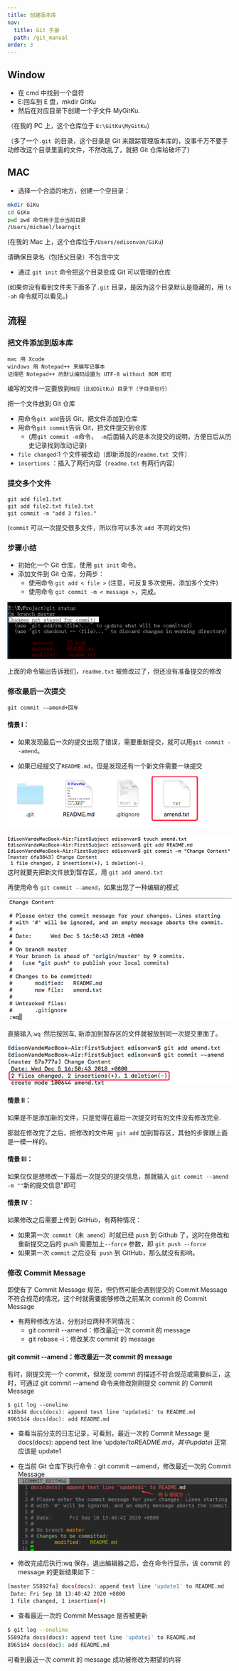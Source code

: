 ```yaml
---
title: 创建版本库
nav:
  title: Git 手册
  path: /git_manual
order: 3
---
```


## Window

- 在 cmd 中找到一个盘符
- E:回车到 E 盘，mkdir GitKu
- 然后在对应目录下创建一个子文件 MyGitKu.

（在我的 PC 上，这个仓库位于 `E:\GitKu\MyGitKu`）

（多了一个`.git `的目录，这个目录是 Git 来跟踪管理版本库的，没事千万不要手动修改这个目录里面的文件，不然改乱了，就把 Git 仓库给破坏了)

## MAC

- 选择一个合适的地方，创建一个空目录：

```bash
mkdir GiKu
cd GiKu
pwd pwd 命令用于显示当前目录
/Users/michael/learngit
```

(在我的 Mac 上，这个仓库位于`/Users/edisonvan/GiKu`)

请确保目录名（包括父目录）不包含中文

- 通过 `git init` 命令把这个目录变成 Git 可以管理的仓库

(如果你没有看到文件夹下面多了`.git` 目录，是因为这个目录默认是隐藏的，用 `ls -ah` 命令就可以看见。)

## 流程

### 把文件添加到版本库

```
mac 用 Xcode
windows 用 Notepad++ 来编写记事本
记得把 Notepad++ 的默认编码设置为 UTF-8 without BOM 即可
```

编写的文件一定要放到`相应（比如GitKu）目录下（子目录也行）`

把一个文件放到 Git 仓库
- 用命令`git add`告诉 Git，把文件添加到仓库
- 用命令`git commit`告诉 Git，把文件提交到仓库
  - (用`git commit -m`命令，` -m`后面输入的是本次提交的说明，方便日后从历史记录找到改动记录)
- `file changed`:1 个文件被改动（即新添加的`readme.txt `文件）
- `insertions` ：插入了两行内容（`readme.txt` 有两行内容）

### 提交多个文件

```
git add file1.txt
git add file2.txt file3.txt
git commit -m "add 3 files."
```

(`commit` 可以一次提交很多文件，所以你可以多次 `add `不同的文件)

### 步骤小结

- 初始化一个 Git 仓库，使用 `git init` 命令。
- 添加文件到 Git 仓库，分两步：
  - 使用命令 `git add < file >`
    (注意，可反复多次使用，添加多个文件)
  - 使用命令 `git commit -m < message >`，完成。

![2-1](../../assets/2-1.png)

上面的命令输出告诉我们，`readme.txt` 被修改过了，但还没有准备提交的修改

### 修改最后一次提交

`git commit -–amend+回车`

#### 情景 I：

- 如果发现最后一次的提交出现了错误，需要重新提交，就可以用`git commit --amend`。

- 如果已经提交了`README.md`，但是发现还有一个新文件需要一块提交

![2-2](../../assets/2-2.png)

![2-3](../../assets/2-3.png)
这时就要先把新文件放到暂存区，用 `git add amend.txt`

再使用命令 `git commit --amend`，如果出现了一种编辑的模式

![2-4](../../assets/2-4.png)

直接输入:`wq `然后按回车, 新添加到暂存区的文件就被放到同一次提交里面了。

![2-5](../../assets/2-5.png)

#### 情景 II：

如果是不是添加新的文件，只是觉得在最后一次提交时有的文件没有修改完全.

那就在修改完了之后，把修改的文件用` git add` 加到暂存区，其他的步骤跟上面是一模一样的。

#### 情景 III：

如果仅仅是想修改一下最后一次提交的提交信息，那就输入 `git commit --amend -m ""`新的提交信息"即可

#### 情景 IV：

如果修改之后需要上传到 GitHub，有两种情况：

- 如果第一次` commit`（未` amend`）时就已经 `push` 到 Github 了，这时在修改和重新提交之后的 push 需要加上`--force` 参数，即 `git push --force `
- 如果第一次 `commit` 之后没有` push` 到 GitHub，那么就没有影响。

### 修改 Commit Message

即使有了 Commit Message 规范，但仍然可能会遇到提交的 Commit Message 不符合规范的情况，这个时就需要能够修改之前某次 commit 的 Commit Message

- 有两种修改方法，分别对应两种不同情况：
  - git commit --amend：修改最近一次 commit 的 message
  - git rebase -i：修改某次 commit 的 message

#### git commit --amend：修改最近一次 commit 的 message

有时，刚提交完一个 commit，但发现 commit 的描述不符合规范或需要纠正，这时，可通过 git commit --amend 命令来修改刚刚提交 commit 的 Commit Message

```
$ git log --oneline
418bd4 docs(docs): append test line 'update$i' to README.md
89651d4 docs(doc): add README.md
```

- 查看当前分支的日志记录，可看到，最近一次的 Commit Message 是 docs(docs): append test line 'update$i' to README.md，其中 update$i 正常应该是 update1

- 在当前 Git 仓库下执行命令：git commit --amend，修改最近一次的 Commit Message
  ![交互界面4](../../assets/交互界面4-20220625.png)
- 修改完成后执行:wq 保存，退出编辑器之后，会在命令行显示，该 commit 的 message 的更新结果如下：

```bash
[master 55892fa] docs(docs): append test line 'update1' to README.md
 Date: Fri Sep 18 13:40:42 2020 +0800
 1 file changed, 1 insertion(+)
```

- 查看最近一次的 Commit Message 是否被更新

```bash
$ git log --oneline
55892fa docs(docs): append test line 'update1' to README.md
89651d4 docs(doc): add README.md
```

可看到最近一次 commit 的 message 成功被修改为期望的内容
